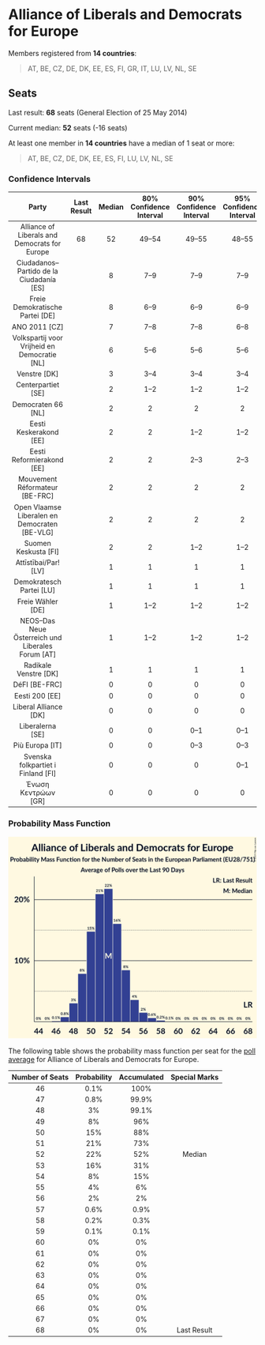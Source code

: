 # Alliance of Liberals and Democrats for Europe

Members registered from **14 countries**:

> AT, BE, CZ, DE, DK, EE, ES, FI, GR, IT, LU, LV, NL, SE

## Seats

Last result: **68** seats (General Election of 25 May 2014)

Current median: **52** seats (-16 seats)

At least one member in **14 countries** have a median of 1 seat or more:

> AT, BE, CZ, DE, DK, EE, ES, FI, LU, LV, NL, SE

### Confidence Intervals

| Party | Last Result | Median | 80% Confidence Interval | 90% Confidence Interval | 95% Confidence Interval | 99% Confidence Interval |
|:-----:|:-----------:|:------:|:-----------------------:|:-----------------------:|:-----------------------:|:-----------------------:|
| Alliance of Liberals and Democrats for Europe | 68 | 52 | 49–54 | 49–55 | 48–55 | 47–57 |
| Ciudadanos–Partido de la Ciudadanía [ES] | | 8 | 7–9 | 7–9 | 7–9 | 7–10 |
| Freie Demokratische Partei [DE] | | 8 | 6–9 | 6–9 | 6–9 | 6–10 |
| ANO 2011 [CZ] | | 7 | 7–8 | 7–8 | 6–8 | 6–8 |
| Volkspartij voor Vrijheid en Democratie [NL] | | 6 | 5–6 | 5–6 | 5–6 | 5–6 |
| Venstre [DK] | | 3 | 3–4 | 3–4 | 3–4 | 3–4 |
| Centerpartiet [SE] | | 2 | 1–2 | 1–2 | 1–2 | 1–2 |
| Democraten 66 [NL] | | 2 | 2 | 2 | 2 | 1–2 |
| Eesti Keskerakond [EE] | | 2 | 2 | 1–2 | 1–2 | 1–2 |
| Eesti Reformierakond [EE] | | 2 | 2 | 2–3 | 2–3 | 2–3 |
| Mouvement Réformateur [BE-FRC] | | 2 | 2 | 2 | 2 | 2 |
| Open Vlaamse Liberalen en Democraten [BE-VLG] | | 2 | 2 | 2 | 2 | 2 |
| Suomen Keskusta [FI] | | 2 | 2 | 1–2 | 1–2 | 1–2 |
| Attīstībai/Par! [LV] | | 1 | 1 | 1 | 1 | 1 |
| Demokratesch Partei [LU] | | 1 | 1 | 1 | 1 | 1 |
| Freie Wähler [DE] | | 1 | 1–2 | 1–2 | 1–2 | 1–2 |
| NEOS–Das Neue Österreich und Liberales Forum [AT] | | 1 | 1–2 | 1–2 | 1–2 | 1–2 |
| Radikale Venstre [DK] | | 1 | 1 | 1 | 1 | 0–2 |
| DéFI [BE-FRC] | | 0 | 0 | 0 | 0 | 0 |
| Eesti 200 [EE] | | 0 | 0 | 0 | 0 | 0 |
| Liberal Alliance [DK] | | 0 | 0 | 0 | 0 | 0 |
| Liberalerna [SE] | | 0 | 0 | 0–1 | 0–1 | 0–1 |
| Più Europa [IT] | | 0 | 0 | 0–3 | 0–3 | 0–4 |
| Svenska folkpartiet i Finland [FI] | | 0 | 0 | 0 | 0–1 | 0–1 |
| Ένωση Κεντρώων [GR] | | 0 | 0 | 0 | 0 | 0 |

### Probability Mass Function

![Graph with seats probability mass function not yet produced](average-2019-06-30-seats-pmf-allianceofliberalsanddemocratsforeurope.png "Seats Probability Mass Function")

The following table shows the probability mass function per seat for the [poll average](average-2019-06-30.html) for Alliance of Liberals and Democrats for Europe.

| Number of Seats | Probability | Accumulated | Special Marks |
|:---------------:|:-----------:|:-----------:|:-------------:|
| 46 | 0.1% | 100% |  |
| 47 | 0.8% | 99.9% |  |
| 48 | 3% | 99.1% |  |
| 49 | 8% | 96% |  |
| 50 | 15% | 88% |  |
| 51 | 21% | 73% |  |
| 52 | 22% | 52% | Median |
| 53 | 16% | 31% |  |
| 54 | 8% | 15% |  |
| 55 | 4% | 6% |  |
| 56 | 2% | 2% |  |
| 57 | 0.6% | 0.9% |  |
| 58 | 0.2% | 0.3% |  |
| 59 | 0.1% | 0.1% |  |
| 60 | 0% | 0% |  |
| 61 | 0% | 0% |  |
| 62 | 0% | 0% |  |
| 63 | 0% | 0% |  |
| 64 | 0% | 0% |  |
| 65 | 0% | 0% |  |
| 66 | 0% | 0% |  |
| 67 | 0% | 0% |  |
| 68 | 0% | 0% | Last Result |


